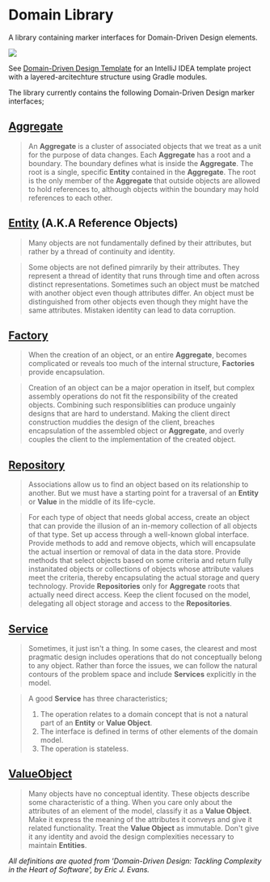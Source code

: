 # Domain Library
A library containing marker interfaces for Domain-Driven Design elements.

[![](https://jitpack.io/v/TomPlum/domain-library.svg)](https://jitpack.io/#TomPlum/domain-library)

See [Domain-Driven Design Template](https://github.com/TomPlum/domain-driven-design-template) for an IntelliJ IDEA template project with a layered-arcitechture structure using Gradle modules.

The library currently contains the following Domain-Driven Design marker interfaces;

## [Aggregate](https://github.com/TomPlum/domain-library/blob/26e2faf3ea0dd842d7c365959374801dd4defe73/src/main/java/com/domain/Aggregate.java#L3-L9)
> An **Aggregate** is a cluster of associated objects that we treat as a unit for the purpose of data changes. Each **Aggregate** has a root and a boundary. The boundary defines what is inside the **Aggregate**. The root is a single, specific **Entity** contained in the **Aggregate**. The root is the only member of the **Aggregate** that outside objects are allowed to hold references to, although objects within the boundary may hold references to each other.

## [Entity](https://github.com/TomPlum/domain-library/blob/165b5b7a1f31e458d18fea9dc5e6633a3ad1f5b0/src/main/java/com/domain/Entity.java#L3-L9) (A.K.A Reference Objects)
> Many objects are not fundamentally defined by their attributes, but rather by a thread of continuity and identity.

> Some objects are not defined pimrarily by their attributes. They represent a thread of identity that runs through time and often across distinct representations. Sometimes such an object must be matched with another object even though attributes differ. An object must be distinguished from other objects even though they might have the same attributes. Mistaken identity can lead to data corruption.

## [Factory](https://github.com/TomPlum/domain-library/blob/3e56749dcb6f95c0bc21a1ab5eb5a12fbd274ba4/src/main/java/com/domain/Factory.java#L3-L7)
> When the creation of an object, or an entire **Aggregate**, becomes complicated or reveals too much of the internal structure, **Factories** provide encapsulation.

> Creation of an object can be a major operation in itself, but complex assembly operations do not fit the responsibility of the created objects. Combining such responsiblities can produce ungainly designs that are hard to understand. Making the client direct construction muddies the design of the client, breaches encapsulation of the assembled object or **Aggregate**, and overly couples the client to the implementation of the created object.

## [Repository](https://github.com/TomPlum/domain-library/blob/3bd71f78b0da7dfbd5cef07ac952263daeab106f/src/main/java/com/domain/Repository.java#L3-L15)
> Associations allow us to find an object based on its relationship to another. But we must have a starting point for a traversal of an **Entity** or **Value** in the middle of its life-cycle.

> For each type of object that needs global access, create an object that can provide the illusion of an in-memory collection of all objects of that type. Set up access through a well-known global interface. Provide methods to add and remove objects, which will encapsulate the actual insertion or removal of data in the data store. Provide methods that select objects based on some criteria and return fully instanitated objects or collections of objects whose attribute values meet the criteria, thereby encapsulating the actual storage and query technology. Provide **Repositories** only for **Aggregate** roots that actually need direct access. Keep the client focused on the model, delegating all object storage and access to the **Repositories**.

## [Service](https://github.com/TomPlum/domain-library/blob/ddd6f37852c1f799a8b284df9b84c36c9ba54e01/src/main/java/com/domain/Service.java#L3-L4)
> Sometimes, it just isn't a thing. In some cases, the clearest and most pragmatic design includes operations that do not conceptually belong to any object. Rather than force the issues, we can follow the natural contours of the problem space and include **Services** explicitly in the model.

> A good **Service** has three characteristics;
> 1. The operation relates to a domain concept that is not a natural part of an **Entity** or **Value Object**.
> 2. The interface is defined in terms of other elements of the domain model.
> 3. The operation is stateless.

## [ValueObject](https://github.com/TomPlum/domain-library/blob/bb60f59e0bf56a0955d4f28679767ad30873468e/src/main/java/com/domain/ValueObject.java#L3-L4)
> Many objects have no conceptual identity. These objects describe some characteristic of a thing.
> When you care only about the attributes of an element of the model, classify it as a **Value Object**. Make it express the meaning of the attributes it conveys and give it related functionality. Treat the **Value Object** as immutable. Don't give it any identity and avoid the design complexities necessary to maintain **Entities**.

*All definitions are quoted from 'Domain-Driven Design: Tackling Complexity in the Heart of Software', by Eric J. Evans.*
